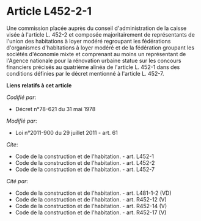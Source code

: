 # Article L452-2-1

Une commission placée auprès du conseil d'administration de la caisse visée à l'article L. 452-2 et composée majoritairement
de représentants de l'union des habitations à loyer modéré regroupant les fédérations d'organismes d'habitations à loyer
modéré et de la fédération groupant les sociétés d'économie mixte et comprenant au moins un représentant de l'Agence
nationale pour la rénovation urbaine statue sur les concours financiers précisés au quatrième alinéa de l'article L. 452-1
dans des conditions définies par le décret mentionné à l'article L. 452-7.

**Liens relatifs à cet article**

_Codifié par_:

  - Décret n°78-621 du 31 mai 1978

_Modifié par_:

  - Loi n°2011-900 du 29 juillet 2011 - art. 61

_Cite_:

  - Code de la construction et de l'habitation. - art. L452-1
  - Code de la construction et de l'habitation. - art. L452-2
  - Code de la construction et de l'habitation. - art. L452-7

_Cité par_:

  - Code de la construction et de l'habitation. - art. L481-1-2 (VD)
  - Code de la construction et de l'habitation. - art. R452-12 (V)
  - Code de la construction et de l'habitation. - art. R452-14 (V)
  - Code de la construction et de l'habitation. - art. R452-17 (V)
